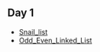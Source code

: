 ## Day 1
- [Snail_list](https://www.acmicpc.net/problem/17827)
- [Odd_Even_Linked_List](https://leetcode.com/problems/odd-even-linked-list/)
